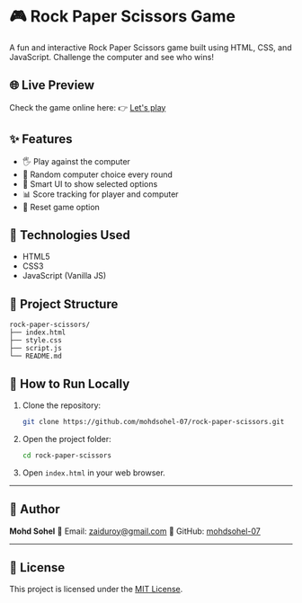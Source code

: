 # 🎮 Rock Paper Scissors Game

A fun and interactive Rock Paper Scissors game built using HTML, CSS, and JavaScript. Challenge the computer and see who wins!

## 🌐 Live Preview 

Check the game online here:
👉 [Let's play](https://mohdsohel-07.github.io/Rock-Paper-Scissors/)

## ✨ Features

* 🖐️ Play against the computer
* 🔄 Random computer choice every round
* 🧠 Smart UI to show selected options
* 📊 Score tracking for player and computer
* 🔁 Reset game option

## 🔧 Technologies Used

* HTML5
* CSS3
* JavaScript (Vanilla JS)

## 📁 Project Structure

```
rock-paper-scissors/
├── index.html
├── style.css
├── script.js
└── README.md
```

## 🚀 How to Run Locally

1. Clone the repository:

   ```bash
   git clone https://github.com/mohdsohel-07/rock-paper-scissors.git
   ```

2. Open the project folder:

   ```bash
   cd rock-paper-scissors
   ```

3. Open `index.html` in your web browser.


---

## 👤 Author

**Mohd Sohel**
📧 Email: [zaiduroy@gmail.com](mailto:zaiduroy@gmail.com)
🔗 GitHub: [mohdsohel-07](https://github.com/mohdsohel-07)

---

## 📄 License

This project is licensed under the [MIT License](LICENSE).
